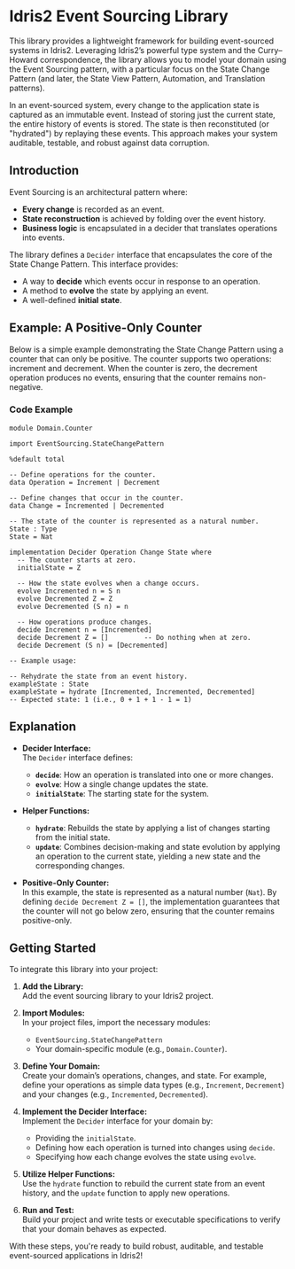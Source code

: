 # Idris2 Event Sourcing Library

This library provides a lightweight framework for building event-sourced systems in Idris2. Leveraging Idris2’s powerful type system and the Curry–Howard correspondence, the library allows you to model your domain using the Event Sourcing pattern, with a particular focus on the State Change Pattern (and later, the State View Pattern, Automation, and Translation patterns).

In an event-sourced system, every change to the application state is captured as an immutable event. Instead of storing just the current state, the entire history of events is stored. The state is then reconstituted (or "hydrated") by replaying these events. This approach makes your system auditable, testable, and robust against data corruption.

## Introduction

Event Sourcing is an architectural pattern where:
- **Every change** is recorded as an event.
- **State reconstruction** is achieved by folding over the event history.
- **Business logic** is encapsulated in a decider that translates operations into events.

The library defines a `Decider` interface that encapsulates the core of the State Change Pattern. This interface provides:
- A way to **decide** which events occur in response to an operation.
- A method to **evolve** the state by applying an event.
- A well-defined **initial state**.

## Example: A Positive-Only Counter

Below is a simple example demonstrating the State Change Pattern using a counter that can only be positive. The counter supports two operations: increment and decrement. When the counter is zero, the decrement operation produces no events, ensuring that the counter remains non-negative.

### Code Example

```idris2
module Domain.Counter

import EventSourcing.StateChangePattern

%default total

-- Define operations for the counter.
data Operation = Increment | Decrement

-- Define changes that occur in the counter.
data Change = Incremented | Decremented

-- The state of the counter is represented as a natural number.
State : Type
State = Nat

implementation Decider Operation Change State where
  -- The counter starts at zero.
  initialState = Z

  -- How the state evolves when a change occurs.
  evolve Incremented n = S n
  evolve Decremented Z = Z
  evolve Decremented (S n) = n

  -- How operations produce changes.
  decide Increment n = [Incremented]
  decide Decrement Z = []         -- Do nothing when at zero.
  decide Decrement (S n) = [Decremented]

-- Example usage:

-- Rehydrate the state from an event history.
exampleState : State
exampleState = hydrate [Incremented, Incremented, Decremented]  
-- Expected state: 1 (i.e., 0 + 1 + 1 - 1 = 1)
```

## Explanation

- **Decider Interface:**  
  The `Decider` interface defines:
  - **`decide`**: How an operation is translated into one or more changes.
  - **`evolve`**: How a single change updates the state.
  - **`initialState`**: The starting state for the system.

- **Helper Functions:**  
  - **`hydrate`**: Rebuilds the state by applying a list of changes starting from the initial state.
  - **`update`**: Combines decision-making and state evolution by applying an operation to the current state, yielding a new state and the corresponding changes.

- **Positive-Only Counter:**  
  In this example, the state is represented as a natural number (`Nat`). By defining `decide Decrement Z = []`, the implementation guarantees that the counter will not go below zero, ensuring that the counter remains positive-only.

## Getting Started

To integrate this library into your project:

1. **Add the Library:**  
   Add the event sourcing library to your Idris2 project.

2. **Import Modules:**  
   In your project files, import the necessary modules:
   - `EventSourcing.StateChangePattern`
   - Your domain-specific module (e.g., `Domain.Counter`).

3. **Define Your Domain:**  
   Create your domain’s operations, changes, and state. For example, define your operations as simple data types (e.g., `Increment`, `Decrement`) and your changes (e.g., `Incremented`, `Decremented`).

4. **Implement the Decider Interface:**  
   Implement the `Decider` interface for your domain by:
   - Providing the `initialState`.
   - Defining how each operation is turned into changes using `decide`.
   - Specifying how each change evolves the state using `evolve`.

5. **Utilize Helper Functions:**  
   Use the `hydrate` function to rebuild the current state from an event history, and the `update` function to apply new operations.

6. **Run and Test:**  
   Build your project and write tests or executable specifications to verify that your domain behaves as expected.

With these steps, you're ready to build robust, auditable, and testable event-sourced applications in Idris2!

